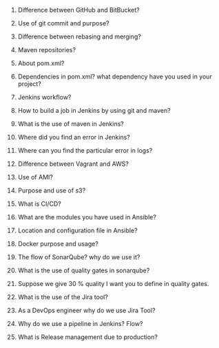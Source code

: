 1. Difference between GitHub and BitBucket?

2. Use of git commit and purpose?

3. Difference between rebasing and merging?

4. Maven repositories?

5. About pom.xml?

6. Dependencies in pom.xml? what dependency have you used in your project?

7. Jenkins workflow?

8. How to build a job in Jenkins by using git and maven?

9. What is the use of maven in Jenkins?

10. Where did you find an error in Jenkins?

11. Where can you find the particular error in logs?

12. Difference between Vagrant and AWS?

13. Use of AMI?

14. Purpose and use of s3?

15. What is CI/CD?

16. What are the modules you have used in Ansible?

17. Location and configuration file in Ansible?

18. Docker purpose and usage?

19. The flow of SonarQube? why do we use it?

20. What is the use of quality gates in sonarqube?

21. Suppose we give 30 % quality I want you to define in quality gates.

22. What is the use of the Jira tool?

23. As a DevOps engineer why do we use Jira Tool?

24. Why do we use a pipeline in Jenkins? Flow?

25. What is Release management due to production?
